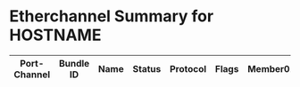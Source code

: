 # Etherchannel Summary for HOSTNAME
| Port-Channel | Bundle ID | Name | Status | Protocol | Flags | Member01 | Member02 | Member03 | Member04 | Member05 | Member06 | Member07 | Member08 |
| ------------ | --------- | ---- | ------ | -------- | ----- | -------- | -------- | -------- | -------- | -------- | -------- | -------- | -------- |